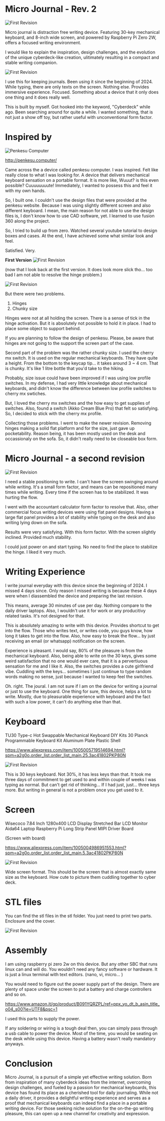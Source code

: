 # Micro Journal - Rev. 2

![First Revision](/images/rev2_6.png)

Micro journal is distraction free writing device. Featuring 30-key mechanical keyboard, and 8-inch wide screen, and powered by Raspberry Pi Zero 2W, offers a focused writing environment.

I would like to explain the inspiration, design challenges, and the evolution of the unique cyberdeck-like creation, ulitimately resulting in a compact and stable writing companion. 

![First Revision](/images/rev2_5.png)

I use this for keeping journals. Been using it since the beginning of 2024. While typing, there are only texts on the screen. Nothing else. Provides immersive experience. Focused. Something about a device that it only does one thing and it does really well. 

This is built by myself. Got hooked into the keyword, "Cyberdeck" while ago. Been searching around for quite a while. I wanted something, that is not just a show off toy, but rather useful with unconventional form factor. 

# Inspired by

![Penkesu Computer](/images/penkesu.png)

http://penkesu.computer/

Came across the a device called penkesu computer. I was inspired. Felt like really close to what I was looking for. A device that delivers mechanical keyboard sensation on a portable format. It is more like, Wuuut? is this even possible? Cuuuuuuuute! Immediately, I wanted to possess this and feel it with my own hands.

So, I built one. I couldn't use the design files that were provided at the penkesu website. Because I was using slightly different screen and also different keyboard. I mean, the main reason for not able to use the design files is, I don't know how to use CAD software, yet. I learned to use fusion 360 along the project.

So, I tried to build up from zero. Watched several youtube tutorial to design boxes and cases. At the end, I have achieved some what similar look and feel.

Satisfied. Very.

**First Version**
![First Revision](/images/rev1.jpg)

(now that I look back at the first version. It does look more slick tho... too bad I am not able to resolve the hinge problem.)

![First Revision](/images/rev1_1.png)

But there were two problems.

1) Hinges
2) Chunky size

Hinges were not at all holding the screen. There is a sense of tick in the hinge activation. But it is absolutely not possible to hold it in place. I had to place some object to support behind. 

If you are planning to follow the design of penkesu. Please, be aware that hinges are not going to the support the screen part of the case.

Second part of the problem was the rather chunky size. I used the cherry mx switch. It is used on the regular mechanical keyboards. They have quite a height. From the bottom to the keycap tip... it takes around 3 ~ 4 cm. That is chunky. It's like 1 litre bottle that you'd take to the hiking.

Probably, size issue could have been improved if I was using low profile switches. In my defense, I had very little knowledge about mechanical keyboards, and didn't know the difference between low profile switches to cherry mx swtiches.

But, I loved the cherry mx switches and the how easy to get supplies of switches. Also, found a switch (Akko Cream Blue Pro) that felt so satisfying. So, I decided to stick with the cherry mx profile. 

Collecting those problems. I went to make the newer revision. Removing hinges making a solid flat platform and for the size, just gave up pocketability. Reason being, it has been mostly used on the desk and occassionaly on the sofa. So, it didn't really need to be closeable box form. 


# Micro Journal - a second revision

![First Revision](/images/rev2.png)

I need a stable positioning to write. I can't have the screen swinging around while writing. It's a small form factor, and means can be repositioned many times while writing. Every time if the screen has to be stabilized. It was hurting the flow. 

I went with the accountant calculator form factor to resolve that. Also, other commercial focus writing devices were using flat panel designs. Having a large flat panel provides a lot of stability while typing on the desk and also writing lying down on the sofa.

Results were very satisfying. With this form factor. With the screen slightly inclined. Provided much stability. 

I could just power on and start typing. No need to find the place to stabilize the hinge. I liked it very much. 


# Writing Experience

I write journal everyday with this device since the beginning of 2024. I missed 4 days since. Only reason I missed writing is because these 4 days were when I diassembled the device and preparing the last revision. 

This means, average 30 minutes of use per day. Nothing compare to the daily driver laptops. Also, I wouldn't use it for work or any producitivy related tasks. It's not designed for that.

This is absolutely amazing to write with this device. Provides shortcut to get into the flow. Those who writes text, or writes code, you guys know, how long it takes to get into the flow. Also, how easy to break the flow... by just receiving an email (or whatsapp) notification on the screen. 

Experience is pleasant. I would say, 80% of the pleasure is from the mechanical keyboard. Also, being able to write on the 30 keys, gives some weird satisfaction that no one would ever care, that it is a pervertiuous sensation for me and I like it. Also, the switches provides a cute girlfriend vibe. Cuddling with the keys... sometimes I just continue to type random words making no sense, just because I wanted to keep feel the switches. 

Oh. right. The joural. I am not sure if I am on the device for writing a journal or just to use the keyboard. One thing for sure, this device, helps a lot to write. Mostly, due to pleasurable experience with keyboard and the fact with such a low power, it can't do anything else than that.


# Keyboard

TU30 Type-c Hot Swappable Mechanical Keyboard DIY Kits 30 Planck Programmable Keyboard Kit Aluminum Plate Plastic Shell

https://www.aliexpress.com/item/1005005719514694.html?spm=a2g0o.order_list.order_list_main.25.3ac41802PKP80N

![First Revision](/images/rev2_2.png)

This is 30 keys keyboard. Not 30%, it has less keys than that. It took me three days of commitment to get used to and within couple of weeks I was typing as normal. But can't get rid of thinking... If I had just, just... three keys more. But writing in general is not a problem once you get used to it.



# Screen

Wisecoco 7.84 Inch 1280x400 LCD Display Stretched Bar LCD Monitor Aida64 Laptop Raspberry Pi Long Strip Panel MIPI Driver Board

(Screen with board)

https://www.aliexpress.com/item/1005004986951553.html?spm=a2g0o.order_list.order_list_main.5.3ac41802PKP80N

![First Revision](/images/rev2_3.png)

Wide screen format. This should be the screen that is almost exactly same size as the keyboard. How cute to picture them cuddling together to cyber deck. 

# STL files

You can find the stl files in the stl folder.
You just need to print two parts. Enclosure and the cover. 

![First Revision](/images/cad_render.png)


# Assembly

I am using raspberry pi zero 2w on this device. But any other SBC that runs linux can and will do. You wouldn't need any fancy software or hardware. It is just a linux terminal with text editors. (nano, vi, micro... ) 

You would need to figure out the power supply part of the design. There are plenty of space under the screen to put a battery and charge controllers and so on. 

https://www.amazon.it/gp/product/B091YQRZPL/ref=ppx_yo_dt_b_asin_title_o04_s00?ie=UTF8&psc=1

I used this parts to supply the power. 

If any soldering or wiring is a tough deal then, you can simply pass through a usb cable to power the device. Most of the time, you would be seating on the desk while using this device. Having a battery wasn't really mandatory anyways.

# Conclusion

Micro Journal, is a pursuit of a simple yet effective writing solution. Born from inspiration of many cyberdeck ideas from the internet, overcoming design challenges, and fueled by a passion for mechanical keyboards, this device has found its place as a cherished tool for daily journaling. While not a daily driver, it provides a delightful writing experience and serves as a proof that mechanical keyboards can indeed find a place in a portable writing device. For those seeking niche solution for the on-the-go writing pleasure, this can open up a new channel for creativity and expression.
